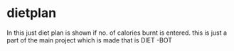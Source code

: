 # dietplan
In this just diet plan is shown if no. of calories burnt is entered. this is just a part of the main project which is made that is DIET -BOT
